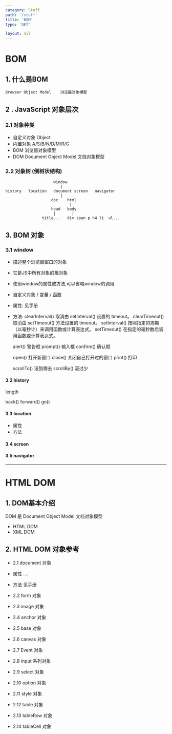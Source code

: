 ```yaml
---
category: Stuff
path: '/stuff'
title: 'BOM'
type: 'GET'

layout: nil
---
```


# BOM

## 1. 什么是BOM

```
Browser Object Model 	浏览器对象模型
```

## 2 . JavaScript 对象层次

### 2.1 对象种类

- 自定义对象 Object
- 内置对象  A/S/B/N/D/M/R/G
- BOM 浏览器对象模型
- DOM Document Object Model  文档对象模型

### 2.2 对象树 (倒树状结构)

```
                     window
                        |
history   location   document screen   navigator
                        |
                    doc    html
                            |
                    head   body
                     |       |
                title...   div span p h4 li  ul...
```

## 3. BOM 对象

### 3.1 window

- 描述整个浏览器窗口的对象

- 它是JS中所有对象的根对象

- 使用window的属性或方法,可以省略window的调用

- 自定义对象 / 变量 / 函数

- 属性: 见手册

- 方法: 
  clearInterval() 取消由 setInterval() 设置的 timeout。 
  clearTimeout() 取消由 setTimeout() 方法设置的 timeout。 
  setInterval() 按照指定的周期（以毫秒计）来调用函数或计算表达式。 
  setTimeout() 在指定的毫秒数后调用函数或计算表达式。 

  alert()   警告框
  prompt()  输入框
  confirm() 确认框

  open()    打开新窗口
  close()   关闭自己打开过的窗口
  print()   打印

  scrollTo()   滚到哪去
  scrollBy()   滚过少

#### 3.2 history

length

back()
forward()
go()

#### 3.3 location

- 属性 
- 方法 

#### 3.4 screen

#### 3.5 navigator

------

# HTML DOM

## 1. DOM基本介绍

DOM 是 Document Object Model 文档对象模型

- HTML DOM
- XML DOM

## 2. HTML DOM 对象参考

- 2.1 document 对象
- 属性
  ....
- 方法
  见手册

- 2.2 form 对象
- 2.3 image 对象
- 2.4 anchor 对象
- 2.5 base 对象
- 2.6 canvas 对象
- 2.7 Event 对象
- 2.8 input 系列对象
- 2.9 select 对象
- 2.10 option 对象
- 2.11 style 对象
- 2.12 table 对象
- 2.13 tableRow 对象
- 2.14 tableCell 对象